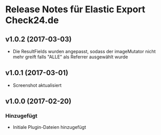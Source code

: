 # Release Notes für Elastic Export Check24.de

## v1.0.2 (2017-03-03)
- Die ResultFields wurden angepasst, sodass der imageMutator nicht mehr greift falls "ALLE" als Referrer ausgewählt wurde

## v1.0.1 (2017-03-01)
- Screenshot aktualisiert

## v1.0.0 (2017-02-20)

### Hinzugefügt
- Initiale Plugin-Dateien hinzugefügt